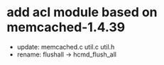# add acl module based on memcached-1.4.39
* update: memcached.c util.c util.h
* rename: flushall -> hcmd_flush_all
